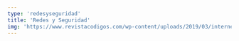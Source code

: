 ```yaml
---
type: 'redesyseguridad'
title: 'Redes y Seguridad'
img: 'https://www.revistacodigos.com/wp-content/uploads/2019/03/internet.jpg'
---
```

